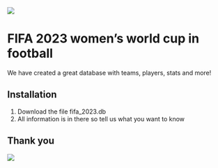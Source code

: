 <img src="https://media.giphy.com/media/SxFHr5dX6m0RYK21NY/giphy.gif">

# FIFA 2023 women’s world cup in football

We have created a great database with teams, players, stats and more!

## Installation

1. Download the file fifa_2023.db
2. All information is in there so tell us what you want to know

## Thank you

<img src="https://images.app.goo.gl/MoyyrLXkMYXtDFXT7">
